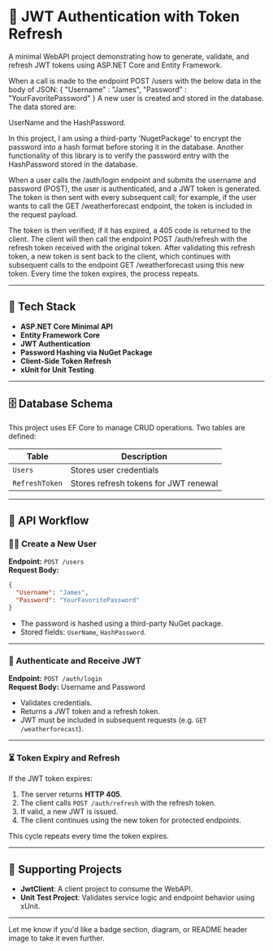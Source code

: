 # 🔐 JWT Authentication with Token Refresh

A minimal WebAPI project demonstrating how to generate, validate, and refresh JWT tokens using ASP.NET Core and Entity Framework.

When a call is made to the endpoint POST /users with the below data in the body of JSON:
{
   "Username" : "James",
   "Password" : "YourFavoritePassword"
}
A new user is created and stored in the database.
The data stored are: 

UserName and the HashPassword. 

In this project, I am using a third-party 'NugetPackage' to encrypt the password into a hash format before storing it in the database. Another functionality of this library is to verify the password entry with the HashPassword stored in the database.

When a user calls the /auth/login endpoint and submits the username and password (POST), the user is authenticated, and a JWT token is generated. The token is then sent with every subsequent call; for example, if the user wants to call the GET /weatherforecast endpoint, the token is included in the request payload.

The token is then verified; if it has expired, a 405 code is returned to the client. The client will then call the endpoint POST /auth/refresh with the refresh token received with the original token. After validating this refresh token, a new token is sent back to the client, which continues with subsequent calls to the endpoint GET /weatherforecast using this new token. Every time the token expires, the process repeats.


---

## 🧰 Tech Stack

- **ASP.NET Core Minimal API**
- **Entity Framework Core**
- **JWT Authentication**
- **Password Hashing via NuGet Package**
- **Client-Side Token Refresh**
- **xUnit for Unit Testing**

---

## 🗄️ Database Schema

This project uses EF Core to manage CRUD operations. Two tables are defined:

| Table         | Description                          |
|---------------|--------------------------------------|
| `Users`       | Stores user credentials              |
| `RefreshToken`| Stores refresh tokens for JWT renewal|

---

## 🚀 API Workflow

### 🧑‍💻 Create a New User

**Endpoint:** `POST /users`  
**Request Body:**

```json
{
  "Username": "James",
  "Password": "YourFavoritePassword"
}
```

- The password is hashed using a third-party NuGet package.
- Stored fields: `UserName`, `HashPassword`.

---

### 🔐 Authenticate and Receive JWT

**Endpoint:** `POST /auth/login`  
**Request Body:** Username and Password

- Validates credentials.
- Returns a JWT token and a refresh token.
- JWT must be included in subsequent requests (e.g. `GET /weatherforecast`).

---

### ⏳ Token Expiry and Refresh

If the JWT token expires:

1. The server returns **HTTP 405**.
2. The client calls `POST /auth/refresh` with the refresh token.
3. If valid, a new JWT is issued.
4. The client continues using the new token for protected endpoints.

This cycle repeats every time the token expires.

---

## 🧪 Supporting Projects

- **JwtClient**: A client project to consume the WebAPI.
- **Unit Test Project**: Validates service logic and endpoint behavior using xUnit.

---

Let me know if you'd like a badge section, diagram, or README header image to take it even further.
